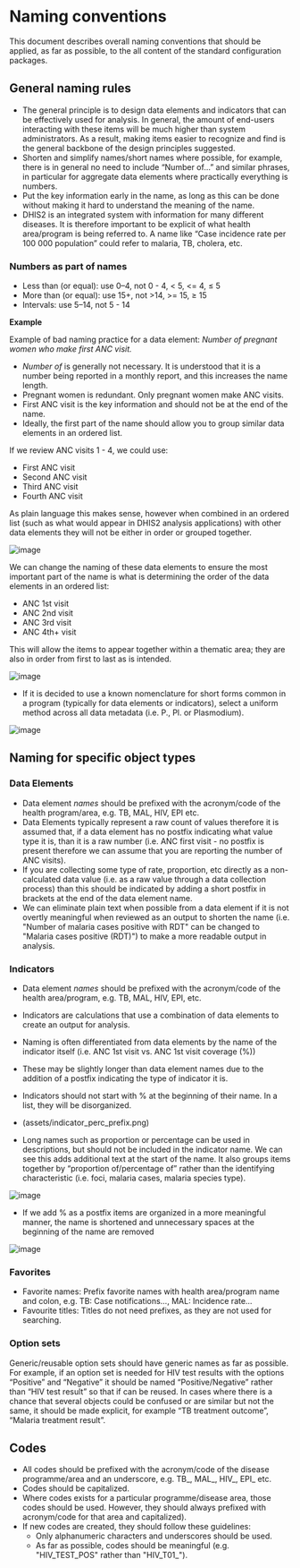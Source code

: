 # Naming conventions

This document describes overall naming conventions that should be applied, as far as possible, to the all content of the standard configuration packages.

## General naming rules

- The general principle is to design data elements and indicators that can be effectively used for analysis. In general, the amount of end-users interacting with these items will be much higher than system administrators. As a result, making items easier to recognize and find is the general backbone of the design principles suggested.
- Shorten and simplify names/short names where possible, for example, there is in general no need to include “Number of…” and similar phrases, in particular for aggregate data elements where practically everything is numbers.
- Put the key information early in the name, as long as this can be done without making it hard to understand the meaning of the name.
- DHIS2 is an integrated system with information for many different diseases. It is therefore important to be explicit of what health area/program is being referred to. A name like “Case incidence rate per 100 000 population” could refer to malaria, TB, cholera, etc.

### Numbers as part of names
- Less than (or equal): use 0–4, not 0 - 4, &lt; 5, &lt;= 4, ≤ 5 
- More than (or equal): use 15+, not &gt;14, &gt;= 15, ≥ 15 
- Intervals: use 5–14, not 5 - 14


**Example**

Example of bad naming practice for a data element: *Number of pregnant women who make first ANC visit.*

- *Number of* is generally not necessary. It is understood that it is a number being reported in a monthly report, and this increases the name length.
- Pregnant women is redundant. Only pregnant women make ANC visits.
- First ANC visit is the key information and should not be at the end of the name.
- Ideally, the first part of the name should allow you to group similar data elements in an ordered list.

If we review ANC visits 1 - 4, we could use:

- First ANC visit
- Second ANC visit
- Third ANC visit
- Fourth ANC visit

As plain language this makes sense, however when combined in an ordered list (such as what would appear in DHIS2 analysis applications) with other data elements they will not be either in order or grouped together.

![image](resources/images/name_ungrouped.png)

We can change the naming of these data elements to ensure the most important part of the name is what is determining the order of the data elements in an ordered list:

- ANC 1st visit
- ANC 2nd visit
- ANC 3rd visit
- ANC 4th+ visit

This will allow the items to appear together within a thematic area; they are also in order from first to last as is intended.

![image](resources/images/name_grouped.png)

- If it is decided to use a known nomenclature for short forms common in a program (typically for data elements or indicators), select a uniform method across all data metadata (i.e. P., Pl. or Plasmodium).

![image](resources/images/name_nomenclature.png)

## Naming for specific object types

### Data Elements
- Data element *names* should be prefixed with the acronym/code of the health program/area, e.g. TB, MAL, HIV, EPI etc.
- Data Elements typically represent a raw count of values therefore it is assumed that, if a data element has no postfix indicating what value type it is, than it is a raw number (i.e. ANC first visit - no postfix is present therefore we can assume that you are reporting the number of ANC visits).
- If you are collecting some type of rate, proportion, etc directly as a non-calculated data value (i.e. as a raw value through a data collection process) than this should be indicated by adding a short postfix in brackets at the end of the data element name.
- We can eliminate plain text when possible from a data element if it is not overtly meaningful when reviewed as an output to shorten the name (i.e. "Number of malaria cases positive with RDT" can be changed to "Malaria cases positive (RDT)") to make a more readable output in analysis.

### Indicators
- Data element *names* should be prefixed with the acronym/code of the health area/program, e.g. TB, MAL, HIV, EPI, etc.
- Indicators are calculations that use a combination of data elements to create an output for analysis.
- Naming is often differentiated from data elements by the name of the indicator itself (i.e. ANC 1st visit vs. ANC 1st visit coverage (%))
- These may be slightly longer than data element names due to the addition of a postfix indicating the type of indicator it is.
- Indicators should not start with % at the beginning of their name. In a list, they will be disorganized.
- (assets/indicator_perc_prefix.png)

- Long names such as proportion or percentage can be used in descriptions, but should not be included in the indicator name. We can see this adds additional text at the start of the name. It also groups items together by “proportion of/percentage of” rather than the identifying characteristic (i.e. foci, malaria cases, malaria species type).

![image](resources/images/indicator_type_prefix.png)

- If we add % as a postfix items are organized in a more meaningful manner, the name is shortened and unnecessary spaces at the beginning of the name are removed

![image](resources/images/indicator_perc_postfix.png)

### Favorites
* Favorite names: Prefix favorite names with health area/program name and
colon, e.g. TB: Case notifications…, MAL: Incidence rate… 
* Favourite titles: Titles do not need prefixes, as they are not used for searching.

### Option sets
Generic/reusable option sets should have generic names as far as possible. For example, if an option set is needed for HIV test results with the options “Positive” and “Negative” it should be named “Positive/Negative” rather than “HIV test result” so that if can be reused. In cases where there is a chance that several objects could be confused or are similar but not the same, it should be made explicit, for example “TB treatment outcome”, “Malaria treatment result”.

## Codes
* All codes should be prefixed with the acronym/code of the disease programme/area and an underscore, e.g. TB\_, MAL\_, HIV\_, EPI\_ etc.
* Codes should be capitalized. 
* Where codes exists for a particular programme/disease area, those codes should be used. However, they should always prefixed with acronym/code for that area and capitalized).
* If new codes are created, they should follow these guidelines: 
	* Only alphanumeric characters and underscores should be used.
	* As far as possible, codes should be meaningful (e.g. "HIV_TEST_POS" rather than "HIV_T01_").